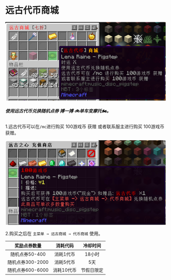 # 远古代币商城

![远古代币商城](../image/远古代币商城.png)

##### 使用远古代币兑换随机点券 搏一搏 🚲单车变摩托🏍️。

1.远古代币可以在`/mc`进行购买 100游戏币 获赠 或者联系服主进行购买 100游戏币 获赠。

![远古代币购买](../image/远古代币购买.png)

2.购买之后在 `主菜单 → 远古商城 → 代币商城` 使用。

|   奖励点券数量   |  消耗代码  |  冷却时间  |
| :--------------: | :--------: | :--------: |
|  随机点券50-400  | 消耗1代币  |   18小时   |
| 随机点券300-2000 | 消耗5代币  |    5天     |
| 随机点券600-6000 | 消耗10代币 | 节假日限定 |

